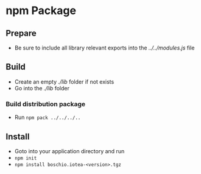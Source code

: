 <!---
  Copyright (c) 2021 Bosch.IO GmbH

  This Source Code Form is subject to the terms of the Mozilla Public
  License, v. 2.0. If a copy of the MPL was not distributed with this
  file, You can obtain one at https://mozilla.org/MPL/2.0/.

  SPDX-License-Identifier: MPL-2.0
-->

# npm Package

## Prepare

- Be sure to include all library relevant exports into the _../../modules.js_ file

## Build

- Create an empty _./lib_ folder if not exists
- Go into the _./lib_ folder

### Build distribution package

- Run `npm pack ../../../..`

## Install

- Goto into your application directory and run
- `npm init`
- `npm install boschio.iotea-<version>.tgz`
